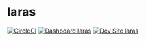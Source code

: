 # laras

[![CircleCI](https://circleci.com/gh/btruong/laras.svg?style=shield)](https://circleci.com/gh/btruong/laras)
[![Dashboard laras](https://img.shields.io/badge/dashboard-laras-yellow.svg)](https://dashboard.pantheon.io/sites/a7d0531e-7604-4163-bc97-346b20d59d81#dev/code)
[![Dev Site laras](https://img.shields.io/badge/site-laras-blue.svg)](http://dev-laras.pantheonsite.io/)